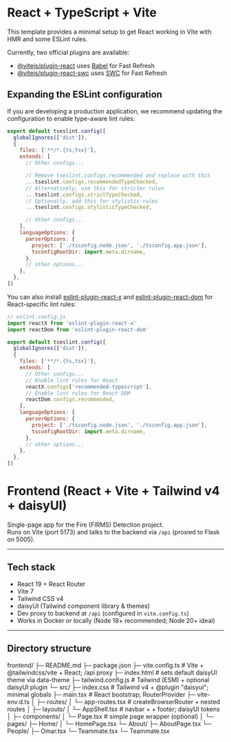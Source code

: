 # React + TypeScript + Vite

This template provides a minimal setup to get React working in Vite with HMR and some ESLint rules.

Currently, two official plugins are available:

- [@vitejs/plugin-react](https://github.com/vitejs/vite-plugin-react/blob/main/packages/plugin-react) uses [Babel](https://babeljs.io/) for Fast Refresh
- [@vitejs/plugin-react-swc](https://github.com/vitejs/vite-plugin-react/blob/main/packages/plugin-react-swc) uses [SWC](https://swc.rs/) for Fast Refresh

## Expanding the ESLint configuration

If you are developing a production application, we recommend updating the configuration to enable type-aware lint rules:

```js
export default tseslint.config([
  globalIgnores(['dist']),
  {
    files: ['**/*.{ts,tsx}'],
    extends: [
      // Other configs...

      // Remove tseslint.configs.recommended and replace with this
      ...tseslint.configs.recommendedTypeChecked,
      // Alternatively, use this for stricter rules
      ...tseslint.configs.strictTypeChecked,
      // Optionally, add this for stylistic rules
      ...tseslint.configs.stylisticTypeChecked,

      // Other configs...
    ],
    languageOptions: {
      parserOptions: {
        project: ['./tsconfig.node.json', './tsconfig.app.json'],
        tsconfigRootDir: import.meta.dirname,
      },
      // other options...
    },
  },
])
```

You can also install [eslint-plugin-react-x](https://github.com/Rel1cx/eslint-react/tree/main/packages/plugins/eslint-plugin-react-x) and [eslint-plugin-react-dom](https://github.com/Rel1cx/eslint-react/tree/main/packages/plugins/eslint-plugin-react-dom) for React-specific lint rules:

```js
// eslint.config.js
import reactX from 'eslint-plugin-react-x'
import reactDom from 'eslint-plugin-react-dom'

export default tseslint.config([
  globalIgnores(['dist']),
  {
    files: ['**/*.{ts,tsx}'],
    extends: [
      // Other configs...
      // Enable lint rules for React
      reactX.configs['recommended-typescript'],
      // Enable lint rules for React DOM
      reactDom.configs.recommended,
    ],
    languageOptions: {
      parserOptions: {
        project: ['./tsconfig.node.json', './tsconfig.app.json'],
        tsconfigRootDir: import.meta.dirname,
      },
      // other options...
    },
  },
])
```

# Frontend (React + Vite + Tailwind v4 + daisyUI)

Single-page app for the Fire (FIRMS) Detection project.  
Runs on Vite (port 5173) and talks to the backend via `/api` (proxied to Flask on 5005).

---

## Tech stack

- React 19 + React Router
- Vite 7
- Tailwind CSS v4
- daisyUI (Tailwind component library & themes)
- Dev proxy to backend at `/api` (configured in `vite.config.ts`)
- Works in Docker or locally (Node 18+ recommended; Node 20+ ideal)

---

## Directory structure

frontend/
├─ README.md
├─ package.json
├─ vite.config.ts                # Vite + @tailwindcss/vite + React; /api proxy
├─ index.html                    # sets default daisyUI theme via data-theme
├─ tailwind.config.js            # Tailwind (ESM) + optional daisyUI plugin
└─ src/
   ├─ index.css                  # Tailwind v4 + @plugin "daisyui"; minimal globals
   ├─ main.tsx                   # React bootstrap; RouterProvider
   ├─ vite-env.d.ts
   │
   ├─ routes/
   │  └─ app-routes.tsx          # createBrowserRouter + nested routes
   │
   ├─ layouts/
   │  └─ AppShell.tsx            # navbar + <Outlet/> + footer; daisyUI tokens
   │
   ├─ components/
   │  └─ Page.tsx                # simple page wrapper (optional)
   │
   └─ pages/
      ├─ Home/
      │  └─ HomePage.tsx
      └─ About/
         ├─ AboutPage.tsx
         └─ People/
            ├─ Omar.tsx
            └─ Teammate.tsx
            └─ Teammate.tsx
